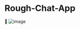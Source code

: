 # Rough-Chat-App
💬
![image](https://github.com/EzraM1/Rough-Chat-App/assets/155994201/07e75caf-e858-4e6c-aead-2ec0ae91a959)

